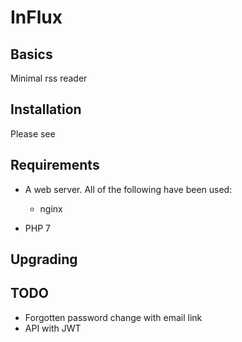 # InFlux


## Basics

Minimal rss reader

## Installation

Please see 

## Requirements

* A web server. All of the following have been used:
  * nginx

* PHP 7


## Upgrading

## TODO

* Forgotten password change with email link
* API with JWT 